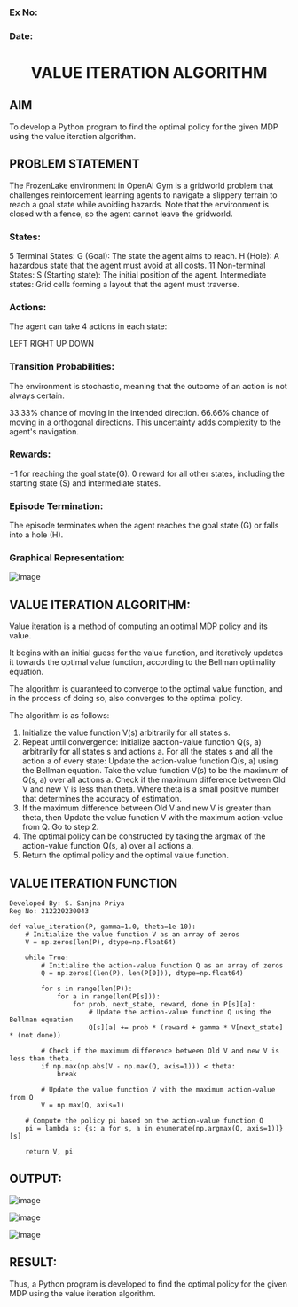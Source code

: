 ### Ex No:
### Date:


# <p align="center"> VALUE ITERATION ALGORITHM <p>

## AIM
To develop a Python program to find the optimal policy for the given MDP using the value iteration algorithm.

## PROBLEM STATEMENT
The FrozenLake environment in OpenAI Gym is a gridworld problem that challenges reinforcement learning agents to navigate a slippery terrain to reach a goal state while avoiding hazards. Note that the environment is closed with a fence, so the agent cannot leave the gridworld.

### States:
5 Terminal States:
  G (Goal): The state the agent aims to reach.
  H (Hole): A hazardous state that the agent must avoid at all costs.
11 Non-terminal States:
  S (Starting state): The initial position of the agent.
  Intermediate states: Grid cells forming a layout that the agent must traverse.

### Actions:
The agent can take 4 actions in each state:

LEFT
RIGHT
UP
DOWN
### Transition Probabilities:
The environment is stochastic, meaning that the outcome of an action is not always certain.

33.33% chance of moving in the intended direction.
66.66% chance of moving in a orthogonal directions.
This uncertainty adds complexity to the agent's navigation.

### Rewards:
+1 for reaching the goal state(G).
0 reward for all other states, including the starting state (S) and intermediate states.

### Episode Termination:
The episode terminates when the agent reaches the goal state (G) or falls into a hole (H).

### Graphical Representation:
![image](https://github.com/AavulaTharun/rl-value-iteration/assets/93427201/2e9d2983-c59e-4959-a13a-920f91b41df1)

## VALUE ITERATION ALGORITHM:
Value iteration is a method of computing an optimal MDP policy and its value.

It begins with an initial guess for the value function, and iteratively updates it towards the optimal value function, according to the Bellman optimality equation.

The algorithm is guaranteed to converge to the optimal value function, and in the process of doing so, also converges to the optimal policy.


The algorithm is as follows:

1. Initialize the value function V(s) arbitrarily for all states s.
2. Repeat until convergence:
     Initialize aaction-value function Q(s, a) arbitrarily for all states s and actions a.
     For all the states s and all the action a of every state:
    Update the action-value function Q(s, a) using the Bellman equation.
    Take the value function V(s) to be the maximum of Q(s, a) over all actions a.
    Check if the maximum difference between Old V and new V is less than theta.
    Where theta is a small positive number that determines the accuracy of estimation.
3. If the maximum difference between Old V and new V is greater than theta, then
     Update the value function V with the maximum action-value from Q.
     Go to step 2.
4. The optimal policy can be constructed by taking the argmax of the action-value function Q(s, a) over all actions a.
5. Return the optimal policy and the optimal value function.

## VALUE ITERATION FUNCTION
```
Developed By: S. Sanjna Priya
Reg No: 212220230043
```
~~~
def value_iteration(P, gamma=1.0, theta=1e-10):
    # Initialize the value function V as an array of zeros
    V = np.zeros(len(P), dtype=np.float64)
    
    while True:
        # Initialize the action-value function Q as an array of zeros
        Q = np.zeros((len(P), len(P[0])), dtype=np.float64)
        
        for s in range(len(P)):
            for a in range(len(P[s])):
                for prob, next_state, reward, done in P[s][a]:
                    # Update the action-value function Q using the Bellman equation
                    Q[s][a] += prob * (reward + gamma * V[next_state] * (not done))
        
        # Check if the maximum difference between Old V and new V is less than theta.
        if np.max(np.abs(V - np.max(Q, axis=1))) < theta:
            break
        
        # Update the value function V with the maximum action-value from Q
        V = np.max(Q, axis=1)

    # Compute the policy pi based on the action-value function Q
    pi = lambda s: {s: a for s, a in enumerate(np.argmax(Q, axis=1))}[s]
    
    return V, pi
~~~
## OUTPUT:
![image](https://github.com/AavulaTharun/rl-value-iteration/assets/93427201/da4a4ed6-a71a-4b0e-97b3-4711ef574b9e)

![image](https://github.com/AavulaTharun/rl-value-iteration/assets/93427201/d05a3534-a434-42a0-bf28-3759b0cef576)

![image](https://github.com/AavulaTharun/rl-value-iteration/assets/93427201/7467f33f-47ed-4b2b-8bc2-0419bd7b3755)


## RESULT:
Thus, a Python program is developed to find the optimal policy for the given MDP using the value iteration algorithm.

